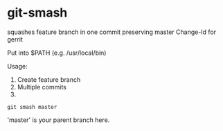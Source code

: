 git-smash
=========

squashes feature branch in one commit preserving master Change-Id for gerrit

Put into $PATH (e.g. /usr/local/bin)

Usage:

1. Create feature branch
2. Multiple commits
3. 
```
git smash master
```
'master' is your parent branch here.

